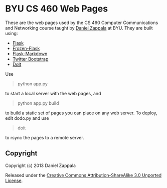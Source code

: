 BYU CS 460 Web Pages
====================

These are the web pages used by the CS 460 Computer Communications and
Networking course taught by [Daniel Zappala](http://zappala.byu.edu)
at BYU. They are built using:

- [Flask](http://flask.pocoo.org/)
- [Frozen-Flask](http://pythonhosted.org/Frozen-Flask/)
- [Flask-Markdown](http://pythonhosted.org/Flask-Markdown/)
- [Twitter Bootstrap](http://twitter.github.io/bootstrap/)
- [DoIt](http://pydoit.org/)

Use

> python app.py

to start a local server with the web pages, and

> python app.py build

to build a static set of pages you can place on any web server. To deploy,
edit dodo.py and use

> doit

to rsync the pages to a remote server.

Copyright
---------

Copyright (c) 2013 Daniel Zappala

Released under the <a
href="http://creativecommons.org/licenses/by-sa/3.0/deed.en_US">Creative
Commons Attribution-ShareAlike 3.0 Unported License</a>.
